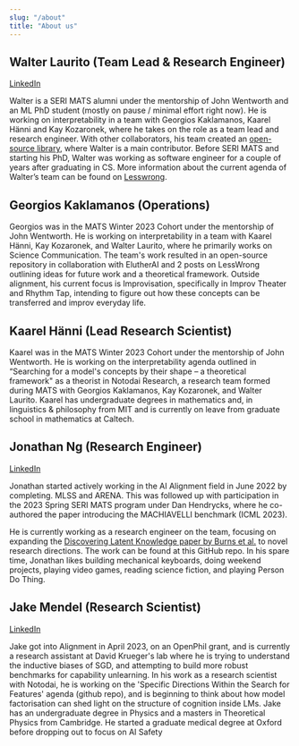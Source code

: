 ```yaml
---
slug: "/about"
title: "About us"
---
```


## Walter Laurito (Team Lead & Research Engineer)
[LinkedIn](https://www.linkedin.com/in/walter-laurito-951565144/)

Walter is a SERI MATS alumni under the mentorship of John Wentworth and an ML PhD student (mostly on pause / minimal effort right now). He is working on interpretability in a team with Georgios Kaklamanos, Kaarel Hänni and Kay Kozaronek, where he takes on the role as a team lead and research engineer. 
With other collaborators, his team created an [open-source library](https://github.com/EleutherAI/elk), where Walter is a main contributor. 
Before SERI MATS and starting his PhD, Walter was working as software engineer for a couple of years after graduating in CS. More information about the current agenda of Walter’s team can be found on [Lesswrong](https://www.lesswrong.com/users/walt-1).

## Georgios Kaklamanos (Operations)
Georgios was in the MATS Winter 2023 Cohort under the mentorship of John Wentworth. He is working on interpretability in a team with Kaarel Hänni, Kay Kozaronek, and Walter Laurito, where he primarily works on Science Communication. The team's work resulted in an open-source repository in collaboration with ElutherAI and 2 posts on LessWrong outlining ideas for future work and a theoretical framework. Outside alignment, his current focus is Improvisation, specifically in Improv Theater and Rhythm Tap, intending to figure out how these concepts can be transferred and improv everyday life.

## Kaarel Hänni (Lead Research Scientist)
Kaarel was in the MATS Winter 2023 Cohort under the mentorship of John Wentworth. He is working on the interpretability agenda outlined in “Searching for a model's concepts by their shape – a theoretical framework" as a theorist in Notodai Research, a research team formed during MATS with Georgios Kaklamanos, Kay Kozaronek, and Walter Laurito. Kaarel has undergraduate degrees in mathematics and, in linguistics & philosophy from MIT and is currently on leave from graduate school in mathematics at Caltech.

## Jonathan Ng (Research Engineer)
[LinkedIn](https://www.linkedin.com/in/jonathan-ng-7061a3162/)

Jonathan started actively working in the AI Alignment field in June 2022 by completing. MLSS and ARENA. This was followed up with participation in the 2023 Spring SERI MATS program under Dan Hendrycks, where he co-authored the paper introducing the MACHIAVELLI benchmark (ICML 2023).

He is currently working as a research engineer on the team, focusing on expanding the [Discovering Latent Knowledge paper by Burns et al.](https://arxiv.org/abs/2212.03827) to novel research directions. The work can be found at this GitHub repo.
In his spare time, Jonathan likes building mechanical keyboards, doing weekend projects, playing video games, reading science fiction, and playing Person Do Thing.

## Jake Mendel (Research Scientist)
[LinkedIn](https://www.linkedin.com/in/jake-m-b05289126/)

Jake got into Alignment in April 2023, on an OpenPhil grant, and is currently a research assistant at David Krueger's lab where he is trying to understand the inductive biases of SGD, and attempting to build more robust benchmarks for capability unlearning. In his work as a research scientist with Notodai, he is working on the 'Specific Directions Within the Search for Features' agenda (github repo), and is beginning to think about how model factorisation can shed light on the structure of cognition inside LMs. Jake has an undergraduate degree in Physics and a masters in Theoretical Physics from Cambridge. He started a graduate medical degree at Oxford before dropping out to focus on AI Safety
